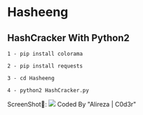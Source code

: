 # Hasheeng
HashCracker With Python2
-------
````
1 - pip install colorama

2 - pip install requests

3 - cd Hasheeng

4 - python2 HashCracker.py

````
ScreenShot📸:
<img src="https://raw.githubusercontent.com/AlirezaC0d3r/Hasheeng/main/Hasheeng.jpg">
Coded By "Alireza | C0d3r"
